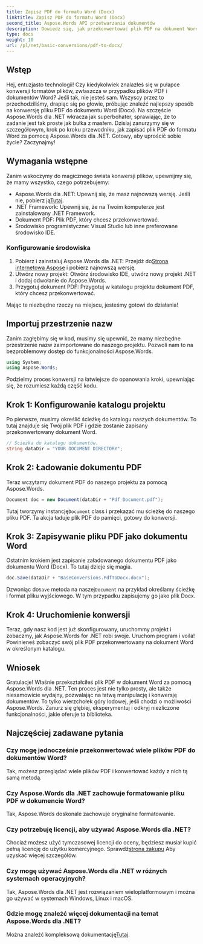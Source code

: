 ```yaml
---
title: Zapisz PDF do formatu Word (Docx)
linktitle: Zapisz PDF do formatu Word (Docx)
second_title: Aspose.Words API przetwarzania dokumentów
description: Dowiedz się, jak przekonwertować plik PDF na dokument Word (Docx) za pomocą Aspose.Words dla .NET w tym szczegółowym przewodniku krok po kroku. Idealne dla programistów.
type: docs
weight: 10
url: /pl/net/basic-conversions/pdf-to-docx/
---
```

## Wstęp

Hej, entuzjasto technologii! Czy kiedykolwiek znalazłeś się w pułapce konwersji formatów plików, zwłaszcza w przypadku plików PDF i dokumentów Word? Jeśli tak, nie jesteś sam. Wszyscy przez to przechodziliśmy, drapiąc się po głowie, próbując znaleźć najlepszy sposób na konwersję pliku PDF do dokumentu Word (Docx). Na szczęście Aspose.Words dla .NET wkracza jak superbohater, sprawiając, że to zadanie jest tak proste jak bułka z masłem. Dzisiaj zanurzymy się w szczegółowym, krok po kroku przewodniku, jak zapisać plik PDF do formatu Word za pomocą Aspose.Words dla .NET. Gotowy, aby uprościć sobie życie? Zaczynajmy!

## Wymagania wstępne

Zanim wskoczymy do magicznego świata konwersji plików, upewnijmy się, że mamy wszystko, czego potrzebujemy:

-  Aspose.Words dla .NET: Upewnij się, że masz najnowszą wersję. Jeśli nie, pobierz ją[Tutaj](https://releases.aspose.com/words/net/).
- .NET Framework: Upewnij się, że na Twoim komputerze jest zainstalowany .NET Framework.
- Dokument PDF: Plik PDF, który chcesz przekonwertować.
- Środowisko programistyczne: Visual Studio lub inne preferowane środowisko IDE.

### Konfigurowanie środowiska

1.  Pobierz i zainstaluj Aspose.Words dla .NET: Przejdź do[Strona internetowa Aspose](https://releases.aspose.com/words/net/) i pobierz najnowszą wersję.
2. Utwórz nowy projekt: Otwórz środowisko IDE, utwórz nowy projekt .NET i dodaj odwołanie do Aspose.Words.
3. Przygotuj dokument PDF: Przygotuj w katalogu projektu dokument PDF, który chcesz przekonwertować.

Mając te niezbędne rzeczy na miejscu, jesteśmy gotowi do działania!

## Importuj przestrzenie nazw

Zanim zagłębimy się w kod, musimy się upewnić, że mamy niezbędne przestrzenie nazw zaimportowane do naszego projektu. Pozwoli nam to na bezproblemowy dostęp do funkcjonalności Aspose.Words.

```csharp
using System;
using Aspose.Words;
```

Podzielmy proces konwersji na łatwiejsze do opanowania kroki, upewniając się, że rozumiesz każdą część kodu.

## Krok 1: Konfigurowanie katalogu projektu

Po pierwsze, musimy określić ścieżkę do katalogu naszych dokumentów. To tutaj znajduje się Twój plik PDF i gdzie zostanie zapisany przekonwertowany dokument Word.

```csharp
// Ścieżka do katalogu dokumentów.
string dataDir = "YOUR DOCUMENT DIRECTORY";
```

## Krok 2: Ładowanie dokumentu PDF

Teraz wczytamy dokument PDF do naszego projektu za pomocą Aspose.Words.

```csharp
Document doc = new Document(dataDir + "Pdf Document.pdf");
```

 Tutaj tworzymy instancję`Document` class i przekazać mu ścieżkę do naszego pliku PDF. Ta akcja ładuje plik PDF do pamięci, gotowy do konwersji.

## Krok 3: Zapisywanie pliku PDF jako dokumentu Word

Ostatnim krokiem jest zapisanie załadowanego dokumentu PDF jako dokumentu Word (Docx). To tutaj dzieje się magia.

```csharp
doc.Save(dataDir + "BaseConversions.PdfToDocx.docx");
```

 Dzwoniąc do`Save` metoda na naszej`Document` na przykład określamy ścieżkę i format pliku wyjściowego. W tym przypadku zapisujemy go jako plik Docx.

## Krok 4: Uruchomienie konwersji

Teraz, gdy nasz kod jest już skonfigurowany, uruchommy projekt i zobaczmy, jak Aspose.Words for .NET robi swoje. Uruchom program i voila! Powinieneś zobaczyć swój plik PDF przekonwertowany na dokument Word w określonym katalogu.

## Wniosek

Gratulacje! Właśnie przekształciłeś plik PDF w dokument Word za pomocą Aspose.Words dla .NET. Ten proces jest nie tylko prosty, ale także niesamowicie wydajny, pozwalając na łatwą manipulację i konwersję dokumentów. To tylko wierzchołek góry lodowej, jeśli chodzi o możliwości Aspose.Words. Zanurz się głębiej, eksperymentuj i odkryj niezliczone funkcjonalności, jakie oferuje ta biblioteka.

## Najczęściej zadawane pytania

### Czy mogę jednocześnie przekonwertować wiele plików PDF do dokumentów Word?
Tak, możesz przeglądać wiele plików PDF i konwertować każdy z nich tą samą metodą.

### Czy Aspose.Words dla .NET zachowuje formatowanie pliku PDF w dokumencie Word?
Tak, Aspose.Words doskonale zachowuje oryginalne formatowanie.

### Czy potrzebuję licencji, aby używać Aspose.Words dla .NET?
 Chociaż możesz użyć tymczasowej licencji do oceny, będziesz musiał kupić pełną licencję do użytku komercyjnego. Sprawdź[strona zakupu](https://purchase.aspose.com/buy) Aby uzyskać więcej szczegółów.

### Czy mogę używać Aspose.Words dla .NET w różnych systemach operacyjnych?
Tak, Aspose.Words dla .NET jest rozwiązaniem wieloplatformowym i można go używać w systemach Windows, Linux i macOS.

### Gdzie mogę znaleźć więcej dokumentacji na temat Aspose.Words dla .NET?
 Można znaleźć kompleksową dokumentację[Tutaj](https://reference.aspose.com/words/net/).